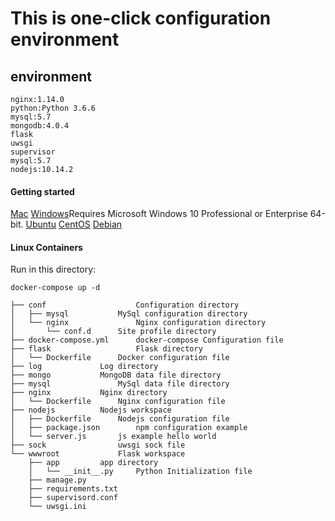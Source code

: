 # This is one-click configuration environment
## environment
```
nginx:1.14.0
python:Python 3.6.6
mysql:5.7
mongodb:4.0.4
flask
uwsgi
supervisor
mysql:5.7
nodejs:10.14.2
```
#### Getting started

[Mac](https://docs.docker.com/docker-for-mac/install/)
[Windows](https://docs.docker.com/docker-for-windows/install/)Requires Microsoft Windows 10 Professional or Enterprise 64-bit.
[Ubuntu](https://docs.docker.com/install/linux/docker-ce/ubuntu/)
[CentOS](https://docs.docker.com/install/linux/docker-ce/centos/)
[Debian](https://docs.docker.com/install/linux/docker-ce/debian/)

#### Linux Containers
Run in this directory:
```
docker-compose up -d
```

```
├── conf                    Configuration directory
│   ├── mysql		    MySql configuration directory
│   └── nginx               Nginx configuration directory
│       └── conf.d	    Site profile directory
├── docker-compose.yml      docker-compose Configuration file
├── flask                   Flask directory
│   └── Dockerfile	    Docker configuration file
├── log			    Log directory
├── mongo		    MongoDB data file directory
├── mysql	            MySql data file directory
├── nginx		    Nginx directory
│   └── Dockerfile	    Nginx configuration file
├── nodejs		    Nodejs workspace	
│   ├── Dockerfile	    Nodejs configuration file
│   ├── package.json	    npm configuration example
│   └── server.js	    js example hello world	
├── sock	            uwsgi sock file
└── wwwroot	            Flask workspace
    ├── app		    app directory
    │   └── __init__.py     Python Initialization file
    ├── manage.py	    
    ├── requirements.txt
    ├── supervisord.conf
    └── uwsgi.ini
```
